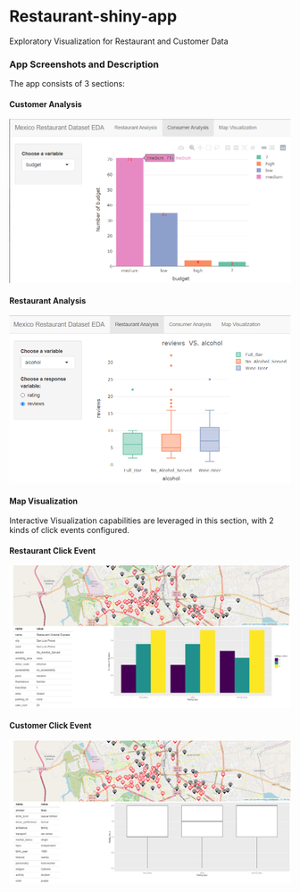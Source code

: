 # Restaurant-shiny-app
 Exploratory Visualization for Restaurant and Customer Data  

### App Screenshots and Description

The app consists of 3 sections:

#### Customer Analysis
![](https://github.com/VishveshGandhi/Restaurant-shiny-app/blob/main/App%20Screenshots/Customer_analysis.png)

#### Restaurant Analysis
![](https://github.com/VishveshGandhi/Restaurant-shiny-app/blob/main/App%20Screenshots/Restaurant_analysis.png)


 #### Map Visualization
 Interactive Visualization capabilities are leveraged in this section, with 2 kinds of click events configured. 
 
#### Restaurant Click Event

![](https://github.com/VishveshGandhi/Restaurant-shiny-app/blob/main/App%20Screenshots/Restaurant_click.png)

#### Customer Click Event

![](https://github.com/VishveshGandhi/Restaurant-shiny-app/blob/main/App%20Screenshots/Customer_click.png)


